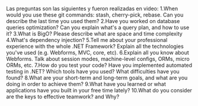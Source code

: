 Las preguntas son las siguientes y fueron realizadas en video:
1.When would you use these git commands: stash, cherry-pick, rebase. Can you describe the last time you used them?
2.Have you worked on database queries optimization? Can you explain what's a query plan, and how to use it?
3.What is BigO? Please describe what are space and time complexity
4.What's dependency injection?
5.Tell me about your professional experience with the whole .NET Framework? Explain all the technologies you've used (e.g. Webforms, MVC, core, etc).
6.Explain all you know about Webforms. Talk about session modes, machine-level configs, ORMs, micro ORMs, etc.
7.How do you test your code? Have you implemented automated testing in .NET? Which tools have you used? What difficulties have you found?
8.What are your short-term and long-term goals, and what are you doing in order to achieve them?
9.What have you learned or what applications have you built in your free time lately?
10.What do you consider are the keys to effective teamwork? and Why?